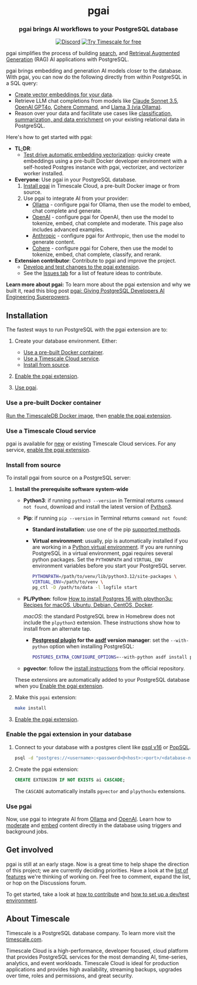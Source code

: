 
<p></p>
<div align=center>

# pgai

<h3>pgai brings AI workflows to your PostgreSQL database</h3>

[![Discord](https://img.shields.io/badge/Join_us_on_Discord-black?style=for-the-badge&logo=discord&logoColor=white)](https://discord.gg/KRdHVXAmkp)
[![Try Timescale for free](https://img.shields.io/badge/Try_Timescale_for_free-black?style=for-the-badge&logo=timescale&logoColor=white)](https://tsdb.co/gh-pgai-signup)
</div>

pgai simplifies the process of building [search](https://en.wikipedia.org/wiki/Similarity_search), and
[Retrieval Augmented Generation](https://en.wikipedia.org/wiki/Prompt_engineering#Retrieval-augmented_generation) (RAG) AI applications with PostgreSQL.

pgai brings embedding and generation AI models closer to the database. With pgai, you can now do the following directly from within PostgreSQL in a SQL query:

* [Create vector embeddings for your data](/docs/vectorizer-quick-start.md).
* Retrieve LLM chat completions from models like [Claude Sonnet 3.5](/docs/anthropic.md), [OpenAI GPT4o](/docs/openai.md), [Cohere Command](/docs/cohere.md), and [Llama 3 (via Ollama)](/docs/ollama.md).
* Reason over your data and facilitate use cases like [classification, summarization, and data enrichment](/docs/openai.md) on your existing relational data in PostgreSQL.

Here's how to get started with pgai:

* **TL;DR**:
  * [Test drive automatic embedding vectorization](/docs/vectorizer-quick-start.md): quicky create embeddings using 
     a pre-built Docker developer environment with a self-hosted Postgres instance with pgai, vectorizer, and vectorizer worker installed. 
* **Everyone**: Use pgai in your PostgreSQL database.
  1. [Install pgai](#installation) in Timescale Cloud, a pre-built Docker image or from source. 
  1. Use pgai to integrate AI from your provider:
     * [Ollama](./docs/ollama.md) - configure pgai for Ollama, then use the model to embed, chat complete and generate.
     * [OpenAI](./docs/openai.md) - configure pgai for OpenAI, then use the model to tokenize, embed, chat complete and moderate. This page also includes advanced examples.
     * [Anthropic](./docs/anthropic.md) - configure pgai for Anthropic, then use the model to generate content.
     * [Cohere](./docs/cohere.md) - configure pgai for Cohere, then use the model to tokenize, embed, chat complete, classify, and rerank.
* **Extension contributor**: Contribute to pgai and improve the project.
  * [Develop and test changes to the pgai extension](./DEVELOPMENT.md).
  * See the [Issues tab](https://github.com/timescale/pgai/issues) for a list of feature ideas to contribute.

**Learn more about pgai:** To learn more about the pgai extension and why we built it, read this blog post [pgai: Giving PostgreSQL Developers AI Engineering Superpowers](http://www.timescale.com/blog/pgai-giving-postgresql-developers-ai-engineering-superpowers).

## Installation

The fastest ways to run PostgreSQL with the pgai extension are to:

1. Create your database environment. Either:
   * [Use a pre-built Docker container](#use-a-pre-built-docker-container).
   * [Use a Timescale Cloud service](#use-a-timescale-cloud-service).
   * [Install from source](#install-from-source).

2. [Enable the pgai extension](#enable-the-pgai-extension-in-your-database).

3. [Use pgai](#use-pgai).

### Use a pre-built Docker container

[Run the TimescaleDB Docker image](https://docs.timescale.com/self-hosted/latest/install/installation-docker/), then
[enable the pgai extension](#enable-the-pgai-extension-in-your-database).

### Use a Timescale Cloud service

pgai is available for [new][create-a-new-service] or existing Timescale Cloud services. For any service,
[enable the pgai extension](#enable-the-pgai-extension-in-your-database).


### Install from source

To install pgai from source on a PostgreSQL server:

1. **Install the prerequisite software system-wide**
   - **Python3**: if running `python3 --version` in Terminal returns `command
     not found`, download and install the latest version of [Python3][python3].

   - **Pip**: if running `pip --version` in Terminal returns `command not found`:
     - **Standard installation**: use one of the pip [supported methods][pip].
     - **Virtual environment**: usually, pip is automatically installed if you are working in a
       [Python virtual environment][python-virtual-environment]. If you are running PostgreSQL in a virtual
       environment, pgai requires several python packages. Set the `PYTHONPATH` and `VIRTUAL_ENV`
       environment variables before you start your PostgreSQL server.

       ```bash
       PYTHONPATH=/path/to/venv/lib/python3.12/site-packages \
       VIRTUAL_ENV=/path/to/venv \
       pg_ctl -D /path/to/data -l logfile start
       ```
   - **PL/Python**: follow [How to install Postgres 16 with plpython3u: Recipes for macOS, Ubuntu, Debian, CentOS, Docker][pgai-plpython].

      _macOS_: the standard PostgreSQL brew in Homebrew does not include the `plpython3` extension. These instructions show
      how to install from an alternate tap.

     - **[Postgresql plugin][asdf-postgres] for the [asdf][asdf] version manager**: set the `--with-python` option
       when installing PostgreSQL:

       ```bash
       POSTGRES_EXTRA_CONFIGURE_OPTIONS=--with-python asdf install postgres 16.3
       ```

   - **pgvector**: follow the [install instructions][pgvector-install] from the official repository.

   These extensions are automatically added to your PostgreSQL database when you
   [Enable the pgai extension](#enable-the-pgai-extension-in-your-database).

1. Make this `pgai` extension:

    ```bash
    make install
    ```
1. [Enable the pgai extension](#enable-the-pgai-extension-in-your-database).

### Enable the pgai extension in your database

1. Connect to your database with a postgres client like [psql v16](https://docs.timescale.com/use-timescale/latest/integrations/query-admin/psql/)
   or [PopSQL](https://docs.timescale.com/use-timescale/latest/popsql/).
   ```bash
   psql -d "postgres://<username>:<password>@<host>:<port>/<database-name>"
   ```

3. Create the pgai extension:

    ```sql
    CREATE EXTENSION IF NOT EXISTS ai CASCADE;
    ```

   The `CASCADE` automatically installs `pgvector` and `plpython3u` extensions.

### Use pgai

Now, use pgai to integrate AI from [Ollama](./docs/ollama.md) and [OpenAI](./docs/openai.md).
Learn how to [moderate](./docs/moderate.md) and [embed](./docs/delayed_embed.md)
content directly in the database using triggers and background jobs.

## Get involved

pgai is still at an early stage. Now is a great time to help shape the direction of this project;
we are currently deciding priorities. Have a look at the [list of features](https://github.com/timescale/pgai/issues) we're thinking of working on.
Feel free to comment, expand the list, or hop on the Discussions forum.

To get started, take a look at [how to contribute](./CONTRIBUTING.md)
and [how to set up a dev/test environment](./DEVELOPMENT.md).

## About Timescale

Timescale is a PostgreSQL database company. To learn more visit the [timescale.com](https://www.timescale.com).

Timescale Cloud is a high-performance, developer focused, cloud platform that provides PostgreSQL services
for the most demanding AI, time-series, analytics, and event workloads. Timescale Cloud is ideal for production applications and provides high availability, streaming backups, upgrades over time, roles and permissions, and great security.

[pgai-plpython]: https://github.com/postgres-ai/postgres-howtos/blob/main/0047_how_to_install_postgres_16_with_plpython3u.md
[asdf-postgres]: https://github.com/smashedtoatoms/asdf-postgres
[asdf]: https://github.com/asdf-vm/asdf
[python3]: https://www.python.org/downloads/
[pip]: https://pip.pypa.io/en/stable/installation/#supported-methods
[plpython3u]: https://www.postgresql.org/docs/current/plpython.html
[pgvector]: https://github.com/pgvector/pgvector
[pgvector-install]: https://github.com/pgvector/pgvector?tab=readme-ov-file#installation
[python-virtual-environment]: https://packaging.python.org/en/latest/tutorials/installing-packages/#creating-and-using-virtual-environments
[create-a-new-service]: https://console.cloud.timescale.com/dashboard/create_services
